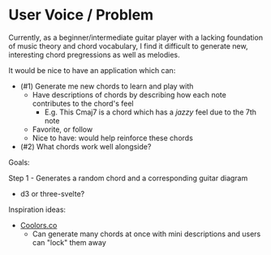 # User Voice / Problem

Currently, as a beginner/intermediate guitar player with a lacking foundation of music theory and chord vocabulary,
I find it difficult to generate new, interesting chord pregressions as well as melodies.

It would be nice to have an application which can:
- (#1) Generate me new chords to learn and play with
    - Have descriptions of chords by describing how each note contributes to the chord's feel
        - E.g. This Cmaj7 is a chord which has a _jazzy_ feel due to the 7th note
    - Favorite, or follow
    - Nice to have: would help reinforce these chords
- (#2) What chords work well alongside? 

Goals:

Step 1 - Generates a random chord and a corresponding guitar diagram
- d3 or three-svelte?


Inspiration ideas:
- [Coolors.co](coolors.co)
    - Can generate many chords at once with mini descriptions and users can "lock" them away
